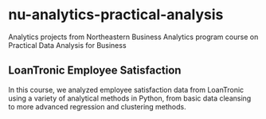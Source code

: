 # nu-analytics-practical-analysis

Analytics projects from Northeastern Business Analytics program course on Practical Data Analysis for Business

## LoanTronic Employee Satisfaction

In this course, we analyzed employee satisfaction data from LoanTronic using a variety of analytical methods in Python, from basic data cleansing to more advanced regression and clustering methods.
